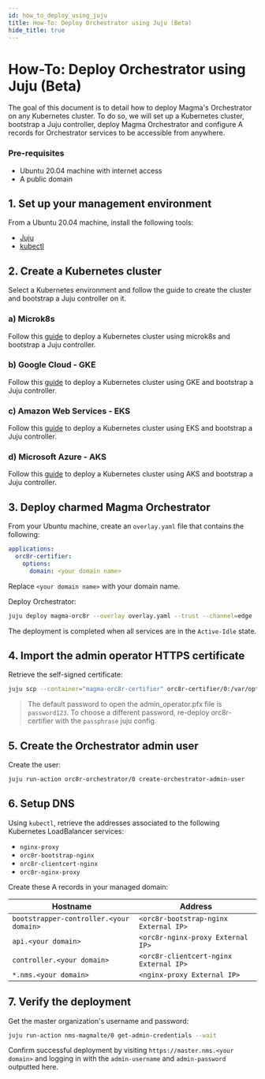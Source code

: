 ```yaml
---
id: how_to_deploy_using_juju
title: How-To: Deploy Orchestrator using Juju (Beta)
hide_title: true
---
```


# How-To: Deploy Orchestrator using Juju (Beta)

The goal of this document is to detail how to deploy Magma's Orchestrator on any Kubernetes
cluster. To do so, we will set up a Kubernetes cluster, bootstrap a Juju controller, deploy Magma
Orchestrator and configure A records for Orchestrator services to be accessible from anywhere.

### Pre-requisites

- Ubuntu 20.04 machine with internet access
- A public domain

## 1. Set up your management environment

From a Ubuntu 20.04 machine, install the following tools:

- [Juju](https://juju.is/docs/olm/installing-juju)
- [kubectl](https://kubernetes.io/docs/tasks/tools/install-kubectl-linux/)

## 2. Create a Kubernetes cluster

Select a Kubernetes environment and follow the guide to create the cluster and bootstrap
a Juju controller on it.

### a) Microk8s

Follow this [guide](https://juju.is/docs/olm/microk8s) to deploy a Kubernetes cluster using
microk8s and bootstrap a Juju controller.

### b) Google Cloud - GKE

Follow this [guide](https://juju.is/docs/olm/google-kubernetes-engine-(gke)) to deploy a
Kubernetes cluster using GKE and bootstrap a Juju controller.

### c) Amazon Web Services - EKS

Follow this [guide](https://juju.is/docs/olm/amazon-elastic-kubernetes-service-(amazon-eks)#heading--install-the-juju-client) to deploy a Kubernetes cluster using EKS and bootstrap a Juju controller.

### d) Microsoft Azure - AKS

Follow this [guide](<https://juju.is/docs/olm/azure-kubernetes-service-(azure-aks)>) to deploy a
Kubernetes cluster using AKS and bootstrap a Juju controller.

## 3. Deploy charmed Magma Orchestrator

From your Ubuntu machine, create an `overlay.yaml` file that contains the following:

```yaml
applications:
  orc8r-certifier:
    options:
      domain: <your domain name>
```

Replace `<your domain name>` with your domain name.

Deploy Orchestrator:

```bash
juju deploy magma-orc8r --overlay overlay.yaml --trust --channel=edge
```

The deployment is completed when all services are in the `Active-Idle` state.

## 4. Import the admin operator HTTPS certificate

Retrieve the self-signed certificate:

```bash
juju scp --container="magma-orc8r-certifier" orc8r-certifier/0:/var/opt/magma/certs/..data/admin_operator.pfx admin_operator.pfx
```

> The default password to open the admin_operator.pfx file is `password123`. To choose a different
> password, re-deploy orc8r-certifier with the `passphrase` juju config.

## 5. Create the Orchestrator admin user

Create the user:

```bash
juju run-action orc8r-orchestrator/0 create-orchestrator-admin-user
```

## 6. Setup DNS

Using `kubectl`, retrieve the addresses associated to the following Kubernetes LoadBalancer
services:

- `nginx-proxy`
- `orc8r-bootstrap-nginx`
- `orc8r-clientcert-nginx`
- `orc8r-nginx-proxy`

Create these A records in your managed domain:

| Hostname                                | Address                                |
|-----------------------------------------|----------------------------------------|
| `bootstrapper-controller.<your domain>` | `<orc8r-bootstrap-nginx External IP>`  |
| `api.<your domain>`                     | `<orc8r-nginx-proxy External IP>`      |
| `controller.<your domain>`              | `<orc8r-clientcert-nginx External IP>` |
| `*.nms.<your domain>`                   | `<nginx-proxy External IP>`            |


## 7. Verify the deployment

Get the master organization's username and password:

```bash
juju run-action nms-magmalte/0 get-admin-credentials --wait
```

Confirm successful deployment by visiting `https://master.nms.<your domain>` and logging in
with the `admin-username` and `admin-password` outputted here.
